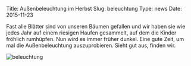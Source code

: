 Title: Außenbeleuchtung im Herbst
Slug: beleuchtung
Type: news
Date: 2015-11-23

<p>Fast alle Blätter sind von unseren Bäumen gefallen und wir haben sie wie jedes Jahr auf einem riesigen Haufen gesammelt, auf dem die Kinder fröhlich rumhüpfen. Nun wird es immer früher dunkel. Eine gute Zeit, um mal die Außenbeleuchtung auszuprobieren. Sieht gut aus, finden wir.</p>

<img src="/images/15_nov.png" alt="beleuchtung"/>

